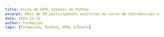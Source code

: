 ```yaml
---
title: Éxito do GPUL Schools de Python
excerpt: Máis de 50 participantes asistiron ao curso de introducción a Python organizado por GPUL Schools. O curso cubrió dende conceptos básicos ata programación avanzada.
date: 2023-12-15
author: Formación
tags: [Formación, Python, GPUL Schools]
---
```

